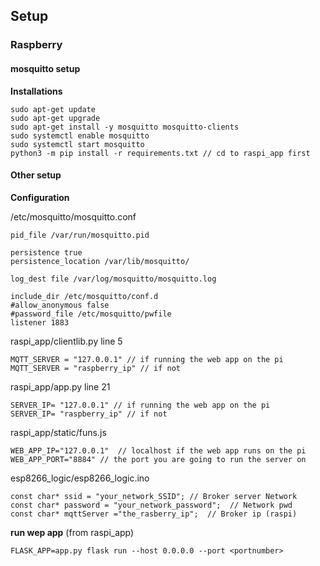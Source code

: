 ## Setup
### Raspberry
#### mosquitto setup

**Installations**
```shell
sudo apt-get update
sudo apt-get upgrade
sudo apt-get install -y mosquitto mosquitto-clients
sudo systemctl enable mosquitto
sudo systemctl start mosquitto
python3 -m pip install -r requirements.txt // cd to raspi_app first
```
#### Other setup

**Configuration**

/etc/mosquitto/mosquitto.conf
```
pid_file /var/run/mosquitto.pid

persistence true
persistence_location /var/lib/mosquitto/

log_dest file /var/log/mosquitto/mosquitto.log

include_dir /etc/mosquitto/conf.d
#allow_anonymous false
#password_file /etc/mosquitto/pwfile
listener 1883
```

raspi_app/clientlib.py line 5
```
MQTT_SERVER = "127.0.0.1" // if running the web app on the pi
MQTT_SERVER = "raspberry_ip" // if not
```

raspi_app/app.py  line 21
```
SERVER_IP= "127.0.0.1" // if running the web app on the pi
SERVER_IP= "raspberry_ip" // if not
```

raspi_app/static/funs.js
```
WEB_APP_IP="127.0.0.1"  // localhost if the web app runs on the pi
WEB_APP_PORT="8884" // the port you are going to run the server on
```

esp8266_logic/esp8266_logic.ino
```
const char* ssid = "your_network_SSID"; // Broker server Network
const char* password = "your_network_password";  // Network pwd
const char* mqttServer ="the_rasberry_ip";  // Broker ip (raspi) 
```

**run wep app**
(from raspi_app)
```shell
FLASK_APP=app.py flask run --host 0.0.0.0 --port <portnumber>
```




